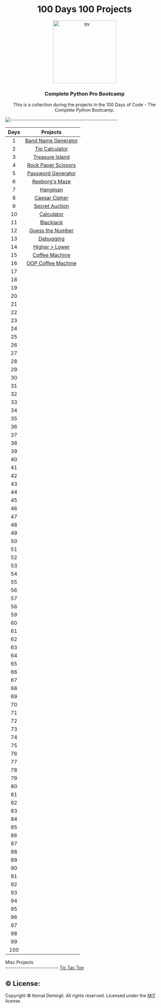 <h1 align = "center">100 Days 100 Projects</h1>
<div align = "center">
  <img src="https://media.giphy.com/media/KAq5w47R9rmTuvWOWa/giphy.gif?cid=ecf05e474fytby8gcrvvhbpqbrbhxwzcjbr3dr2fr0odg3pn&rid=giphy.gif&ct=g" alt="py" width="200"/>
</div>
<h3 align = "center">Complete Python Pro Bootcamp</h3>
<p align = "center">This is a collection during the projects in the 100 Days of Code - The Complete Python Bootcamp.</p>


![-----------------------------------------------------](https://raw.githubusercontent.com/andreasbm/readme/master/assets/lines/rainbow.png)




Days  | Projects
:-------------------------:  | :-------------------------:
1 |  [Band Name Generator](https://replit.com/@kemaldemirgil/band-name-generator-start#main.py)
2 |  [Tip Calculator](https://replit.com/@kemaldemirgil/tip-calculator-start#main.py)
3 |  [Treasure Island](https://replit.com/@kemaldemirgil/treasure-island-start#main.py)
4 |  [Rock Paper Scissors](https://replit.com/@kemaldemirgil/rock-paper-scissors-start#main.py)
5 |  [Password Generator](https://replit.com/@kemaldemirgil/password-generator-start#main.py)
6 |  [Reeborg's Maze](https://reeborg.ca/reeborg.html?lang=en&mode=python&menu=worlds%2Fmenus%2Freeborg_intro_en.json&name=Maze&url=worlds%2Ftutorial_en%2Fmaze1.json)
7 |  [Hangman](https://replit.com/@kemaldemirgil/Day-7-Hangman-5-End#main.py)
8 |  [Caesar Cipher](https://replit.com/@kemaldemirgil/caesar-cipher?v=1)
9 |  [Secret Auction](https://replit.com/@kemaldemirgil/blind-auction-start#main.py)
10 | [Calculator](https://replit.com/@kemaldemirgil/calculator-final#main.py)
11 | [Blackjack](https://replit.com/@kemaldemirgil/blackjack-start#main.py)
12 | [Guess the Number](https://replit.com/@kemaldemirgil/guess-the-number-start#main.py)
13 | [Debugging]()
14 | [Higher > Lower](https://replit.com/@kemaldemirgil/higher-lower-start#main.py)
15 | [Coffee Machine](https://replit.com/@kemaldemirgil/coffee-machine-start#main.py)
16 | [OOP Coffee Machine](https://replit.com/@kemaldemirgil/oop-coffee-machine-start#main.py)
17 | []()
18 | []()
19 | []()
20 | []()
21 | []()
22 | []()
23 | []()
24 | []()
25 | []()
26 | []()
27 | []()
28 | []()
29 | []()
30 | []()
31 | []()
32 | []()
33 | []()
34 | []()
35 | []()
36 | []()
37 | []()
38 | []()
39 | []()
40 | []()
41 | []()
42 | []()
43 | []()
44 | []()
45 | []()
46 | []()
47 | []()
48 | []()
49 | []()
50 | []()
51 | []()
52 | []()
53 | []()
54 | []()
55 | []()
56 | []()
57 | []()
58 | []()
59 | []()
60 | []()
61 | []()
62 | []()
63 | []()
64 | []()
65 | []()
66 | []()
67 | []()
68 | []()
69 | []()
70 | []()
71 | []()
72 | []()
73 | []()
74 | []()
75 | []()
76 | []()
77 | []()
78 | []()
79 | []()
80 | []()
81 | []()
82 | []()
83 | []()
84 | []()
85 | []()
86 | []()
87 | []()
88 | []()
89 | []()
90 | []()
91 | []()
92 | []()
93 | []()
94 | []()
95 | []()
96 | []()
97 | []()
98 | []()
99 | []()
100 | []()



Misc Projects  
:-------------------------:
[Tic Tac Toe](https://replit.com/@kemaldemirgil/tic-tac-toe#main.py)





## ©️ License:
Copyright © Kemal Demirgil. All rights reserved.
Licensed under the [MIT](https://github.com/kemaldemirgil/100_d4ys_Pyth0n/blob/main/LICENSE) license.

